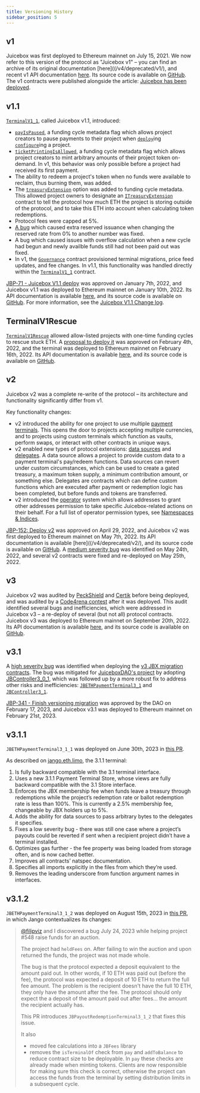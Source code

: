 ```yaml
---
title: Versioning History
sidebar_position: 5
---
```


## v1

Juicebox was first deployed to Ethereum mainnet on July 15, 2021. We now refer to this version of the protocol as "Juicebox v1" – you can find an archive of its original documentation [here]((/v4/deprecated/v1/), and recent v1 API documentation [here](/v4/deprecated/v3/deprecated/juice-contracts-v1/). Its source code is available on [GitHub](https://github.com/jbx-protocol/juice-contracts-v1). The v1 contracts were published alongside the article: [Juicebox has been deployed](/blog/juicebox-deployed/).

## v1.1

[`TerminalV1_1`](/v4/deprecated/v3/deprecated/juice-contracts-v1/terminalv1_1/), called Juicebox v1.1, introduced:

- [`payIsPaused`](/v4/deprecated/v3/deprecated/juice-contracts-v1/interfaces/fundingcyclemetadata2/), a funding cycle metadata flag which allows project creators to pause payments to their project when [`deploy`](/v4/deprecated/v3/deprecated/juice-contracts-v1/terminalv1_1/#deploy)ing [`configure`](/v4/deprecated/v3/deprecated/juice-contracts-v1/terminalv1_1/#configure)ing a project.
- [`ticketPrintingIsAllowed`](/v4/deprecated/v3/deprecated/juice-contracts-v1/interfaces/fundingcyclemetadata2/), a funding cycle metadata flag which allows project creators to mint arbitrary amounts of their project token on-demand. In v1, this behavior was only possible before a project had received its first payment.
- The ability to redeem a project's token when no funds were available to reclaim, thus burning them, was added.
- The [`treasuryExtension`](/v4/deprecated/v3/deprecated/juice-contracts-v1/interfaces/fundingcyclemetadata2/) option was added to funding cycle metadata. This allowed project owners to designate an [`ITreasuryExtension`](/v4/deprecated/v3/deprecated/juice-contracts-v1/interfaces/itreasuryextension/) contract to tell the protocol how much ETH the project is storing outside of the protocol, and to take this ETH into account when calculating token redemptions.
- Protocol fees were capped at 5%.
- [A bug](/v4/deprecated/v3/resources/post-mortem/2021-08-18/) which caused extra reserved issuance when changing the reserved rate from 0% to another number was fixed.
- A bug which caused issues with overflow calculation when a new cycle had begun and newly availble funds still had not been paid out was fixed.
- In v1, the [`Governance`](/v4/deprecated/v3/deprecated/juice-contracts-v1/governance/) contract provisioned terminal migrations, price feed updates, and fee changes. In v1.1, this functionality was handled directly within the [`TerminalV1_1`](/v4/deprecated/v3/deprecated/juice-contracts-v1/terminalv1_1/) contract.

[JBP-71 - Juicebox V1.1 deploy](https://www.jbdao.org/p/71) was approved on January 7th, 2022, and Juicebox v1.1 was deployed to Ethereum mainnet on January 10th, 2022. Its API documentation is available [here](/v4/deprecated/v3/deprecated/juice-contracts-v1/terminalv1_1/), and its source code is available on [GitHub](https://github.com/jbx-protocol/juice-contracts-v1/tree/version/1.1-deploy). For more information, see the [Juicebox V1.1 Change log](/blog/juicebox-v1-1-change-log/).

## TerminalV1Rescue

[`TerminalV1Rescue`](/v4/deprecated/v3/deprecated/juice-contracts-v1/terminalv1rescue/) allowed allow-listed projects with one-time funding cycles to rescue stuck ETH. A [proposal to deploy it](https://snapshot.org/#/jbdao.eth/proposal/0x9aa1e823d8157a74cba36107f31e8a88d4e6638b2f2387c3aad3ef57cb3d54c8) was approved on February 4th, 2022, and the terminal was deployed to Ethereum mainnet on February 16th, 2022. Its API documentation is available [here](/v4/deprecated/v3/deprecated/juice-contracts-v1/terminalv1rescue/), and its source code is available on [GitHub](https://github.com/jbx-protocol/juice-contracts-v1/tree/version/rescue).

## v2

Juicebox v2 was a complete re-write of the protocol – its architecture and functionality significantly differ from v1.

Key functionality changes:

- v2 introduced the ability for one project to use multiple [payment terminals](/v4/deprecated/v3/learn/glossary/payment-terminal/). This opens the door to projects accepting multiple currencies, and to projects using custom terminals which function as vaults, perform swaps, or interact with other contracts in unique ways.
- v2 enabled new types of protocol extensions: [data sources](/v4/deprecated/v3/learn/glossary/data-source/) and [delegates](/v4/deprecated/v3/learn/glossary/delegate/). A data source allows a project to provide custom data to a payment terminal's pay/redeem functions. Data sources can revert under custom circumstances, which can be used to create a gated treasury, a maximum token supply, a minimum contribution amount, or something else. Delegates are contracts which can define custom functions which are executed after payment or redemption logic has been completed, but before funds and tokens are transferred.
- v2 introduced the [operator](/v4/deprecated/v3/learn/glossary/operator/) system which allows addresses to grant other addresses permission to take specific Juicebox-related actions on their behalf. For a full list of operator permission types, see [Namespaces & Indices](/v4/deprecated/v3/build/namespace/#operator-permissions).

[JBP-152: Deploy v2](https://www.jbdao.org/p/132) was approved on April 29, 2022, and Juicebox v2 was first deployed to Ethereum mainnet on May 7th, 2022. Its API documentation is available [here]((/v4/deprecated/v2/), and its source code is available on [GitHub](https://github.com/jbx-protocol/juice-contracts-v2). A [medium severity bug](/v4/deprecated/v3/resources/post-mortem/2022-05-24/) was identified on May 24th, 2022, and several v2 contracts were fixed and re-deployed on May 25th, 2022.

## v3

Juicebox v2 was audited by [PeckShield](/pdf/peckshield-audit-report.pdf) and [Certik](/pdf/certik-audit-report.pdf) before being deployed, and was audited by a [Code4rena contest](https://code4rena.com/contests/2022-07-juicebox-v2-contest) after it was deployed. This audit identified several bugs and inefficiencies, which were addressed in Juicebox v3 – a re-deploy of several (but not all) protocol contracts. Juicebox v3 was deployed to Ethereum mainnet on September 20th, 2022. Its API documentation is available [here](/v4/deprecated/v3/), and its source code is available on [GitHub](https://github.com/jbx-protocol/juice-contracts-v3).

## v3.1

A [high severity bug](/v4/deprecated/v3/resources/post-mortem/2023-01-27/) was identified when deploying the [v3 JBX migration contracts](/v4/deprecated/v3/extensions/juice-v3-migration/). The bug was mitigated for [JuiceboxDAO's project](https://juicebox.money/@juicebox) by adopting [JBController3_0_1](/v4/deprecated/v3/api/contracts/or-controllers/jbcontroller3_0_1/), which was followed up by a more robust fix to address other risks and inefficiencies: [`JBETHPaymentTerminal3_1`](/v4/deprecated/v3/api/contracts/or-payment-terminals/jbethpaymentterminal3_1/) and [`JBController3_1`](/v4/deprecated/v3/api/contracts/or-controllers/jbcontroller3_1/).

[JBP-341 - Finish versioning migration](https://snapshot.org/#/jbdao.eth/proposal/0xb7b3ccd64f9b27ed001e7d086b11ae1dc78c56bd525840636a1a79d62ba14ccc) was approved by the DAO on February 17, 2023, and Juicebox v3.1 was deployed to Ethereum mainnet on February 21st, 2023.

## v3.1.1

`JBETHPaymentTerminal3_1_1` was deployed on June 30th, 2023 in [this PR](https://github.com/jbx-protocol/juice-contracts-v3/pull/44).

As described on [jango.eth.limo](https://jango.eth.limo/486B02AA-1D39-44B3-8927-942EE3448A38/), the 3.1.1 terminal:

1. Is fully backward compatible with the 3.1 terminal interface.
2. Uses a new 3.1.1 Payment Terminal Store, whose views are fully backward compatible with the 3.1 Store interface.
3. Enforces the JBX membership fee when funds leave a treasury through redemptions while the project’s redemption rate or ballot redemption rate is less than 100%. This is currently a 2.5% membership fee, changeable by JBX holders up to 5%.
4. Adds the ability for data sources to pass arbitrary bytes to the delegates it specifies.
5. Fixes a low severity bug - there was still one case where a project’s payouts could be reverted if sent when a recipient project didn’t have a terminal installed.
6. Optimizes gas further - the fee property was being loaded from storage often, and is now cached better.
7. Improves all contracts’ natspec documentation.
8. Specifies all imports explicitly in the files from which they’re used.
9. Removes the leading underscore from function argument names in interfaces.

## v3.1.2

`JBETHPaymentTerminal3_1_2` was deployed on August 15th, 2023 in [this PR](https://github.com/jbx-protocol/juice-contracts-v3/pull/51), in which Jango contextualizes its changes:

> [@filipviz](https://github.com/filipviz) and I discovered a bug July 24, 2023 while helping project #548 raise funds for an auction.
>
> The project had `heldFees` on. After failing to win the auction and upon returned the funds, the project was not made whole.
>
> The bug is that the protocol expected a deposit equivalent to the amount paid out. In other words, if 10 ETH was paid out (before the fee), the protocol was expected a deposit of 10 ETH to return the full fee amount. The problem is the recipient doesn't have the full 10 ETH, they only have the amount after the fee. The protocol should only expect the a deposit of the amount paid out after fees... the amount the recipient actually has.
>
> This PR introduces `JBPayoutRedemptionTerminal3_1_2` that fixes this issue.
>
> It also
>
> - moved fee calculations into a `JBFees` library
> - removes the `isTerminalOf` check from `pay` and `addToBalance` to reduce contract size to be deployable. In `pay` these checks are already made when minting tokens. Clients are now responsible for making sure this check is correct, otherwise the project can access the funds from the terminal by setting distribution limits in a subsequent cycle.
